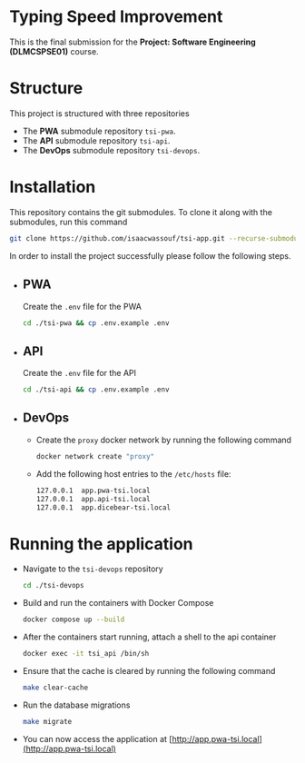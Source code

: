 # Typing Speed Improvement

This is the final submission for the **Project: Software Engineering (DLMCSPSE01)** course.

# Structure
This project is structured with three repositories
- The **PWA** submodule repository ```tsi-pwa```.
- The **API** submodule repository ```tsi-api```.
- The **DevOps** submodule repository ```tsi-devops```.

# Installation

This repository contains the git submodules. To clone it along with the submodules, run this command
```bash
git clone https://github.com/isaacwassouf/tsi-app.git --recurse-submodules
```

In order to install the project successfully please follow the following steps.


- ## PWA
	Create the ```.env``` file for the PWA
	```bash
	cd ./tsi-pwa && cp .env.example .env
	```

- ## API
	Create the ```.env``` file for the API
	```bash
	cd ./tsi-api && cp .env.example .env
	```

- ## DevOps
	- Create the ```proxy``` docker network by running the following command
		```bash
		docker network create "proxy"
		```
	
	- Add the following host entries to the ```/etc/hosts``` file:
		```bash
		127.0.0.1  app.pwa-tsi.local
		127.0.0.1  app.api-tsi.local
		127.0.0.1  app.dicebear-tsi.local
		```


# Running the application
-	Navigate to the ```tsi-devops``` repository 
	```bash
	cd ./tsi-devops
	```
- Build and run the containers with Docker Compose
	```bash
	docker compose up --build
	```
- After the containers start running, attach a shell to the api container
	```bash
	docker exec -it tsi_api /bin/sh
	```
- Ensure that the cache is cleared by running the following command
	```bash
	make clear-cache
	```
- Run the database migrations
	```bash
	make migrate
	```
- You can now access the application at [http://app.pwa-tsi.local](http://app.pwa-tsi.local)
